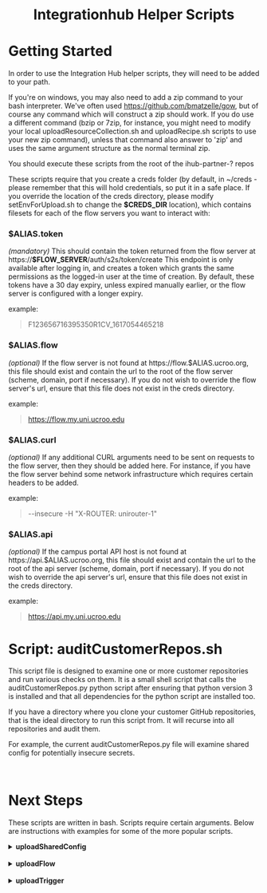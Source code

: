 <h1 style="text-align:center">Integrationhub Helper Scripts</h1>

# Getting Started

In order to use the Integration Hub helper scripts, they will need to be added to your path.

If you're on windows, you may also need to add a zip command to your bash interpreter. We've often used https://github.com/bmatzelle/gow, but of course any command which will construct a zip should work. If you do use a different command (bzip or 7zip, for instance, you might need to modify your local uploadResourceCollection.sh and uploadRecipe.sh scripts to use your new zip command), unless that command also answer to 'zip' and uses the same argument structure as the normal terminal zip.

You should execute these scripts from the root of the ihub-partner-? repos

These scripts require that you create a creds folder (by default, in ~/creds - please remember that this will hold credentials, so put it in a safe place. If you override the location of the creds directory, please modify setEnvForUpload.sh to change the **$CREDS_DIR** location), which contains filesets for each of the flow servers you want to interact with:

### **$ALIAS**.token

_(mandatory)_
This should contain the token returned from the flow server at https://**$FLOW_SERVER**/auth/s2s/token/create
This endpoint is only available after logging in, and creates a token which grants the same permissions as the logged-in user at the time of creation. By default, these tokens have a 30 day expiry, unless expired manually earlier, or the flow server is configured with a longer expiry.

example:

> F123656716395350R1CV_1617054465218

### **$ALIAS**.flow

_(optional)_
If the flow server is not found at https://flow.$ALIAS.ucroo.org, this file should exist and contain the url to the root of the flow server (scheme, domain, port if necessary). If you do not wish to override the flow server's url, ensure that this file does not exist in the creds directory.

example:

> https://flow.my.uni.ucroo.edu

### **$ALIAS**.curl

_(optional)_
If any additional CURL arguments need to be sent on requests to the flow server, then they should be added here. For instance, if you have the flow server behind some network infrastructure which requires certain headers to be added.

example:

> --insecure -H "X-ROUTER: unirouter-1"

### **$ALIAS**.api

_(optional)_
If the campus portal API host is not found at https://api.$ALIAS.ucroo.org, this file should exist and contain the url to the root of the api server (scheme, domain, port if necessary). If you do not wish to override the api server's url, ensure that this file does not exist in the creds directory.

example:

> https://api.my.uni.ucroo.edu


# Script: auditCustomerRepos.sh

This script file is designed to examine one or more customer repositories and run various checks on them.  It is a small shell script that calls the auditCustomerRepos.py python script after ensuring that python version 3 is installed and that all dependencies for the python script are installed too.

If you have a directory where you clone your customer GitHub repositories, that is the ideal directory to run this script from.  It will recurse into all repositories and audit them.

For example, the current auditCustomerRepos.py file will examine shared config for potentially insecure secrets.

</br>

# Next Steps

These scripts are written in bash. Scripts require certain arguments. Below are instructions with examples for some of the more popular scripts.

<details>
<summary><b>uploadSharedConfig</b></summary>
<b>Action:</b> Uploads all shared config objects within the JSON file specified within the project flow directory to the environment specified.

<b>Instruction:</b> to be called from the root of the project.

<b>Example:</b>

> uploadSharedConfig.sh uni uni

<b>Notes:</b> If you want to upload to local development, leaving off the 2nd argument default to local staging.

</details>
</br>
<details>
<summary><b>uploadFlow</b></summary>
<b>Action:</b> Uploads all flow objects within the JSON file specified within the project flow directory to the environment specified.

<b>Instruction:</b> to be called from the root of the project.

<b>Example:</b>

> uploadFlow.sh uni uni

<b>Notes:</b> If you want to upload to local development, leaving off the 2nd argument default to local staging.

</details>
</br>
<details>
<summary><b>uploadTrigger</b></summary>
<b>Action:</b> Uploads all trigger objects within the JSON file specified within the project flow directory to the environment specified.

<b>Instruction:</b> to be called from the root of the project.

<b>Example:</b>

> uploadTrigger.sh uni uni

<b>Notes:</b> If you want to upload to local development, leaving off the 2nd argument default to local staging.

</details>

